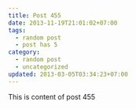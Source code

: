 ```yaml
---
title: Post 455
date: 2013-11-19T21:01:02+07:00
tags:
  - random post
  - post has 5
category:
  - random post
  - uncategorized
updated: 2013-03-05T03:34:23+07:00
---
```

This is content of post 455